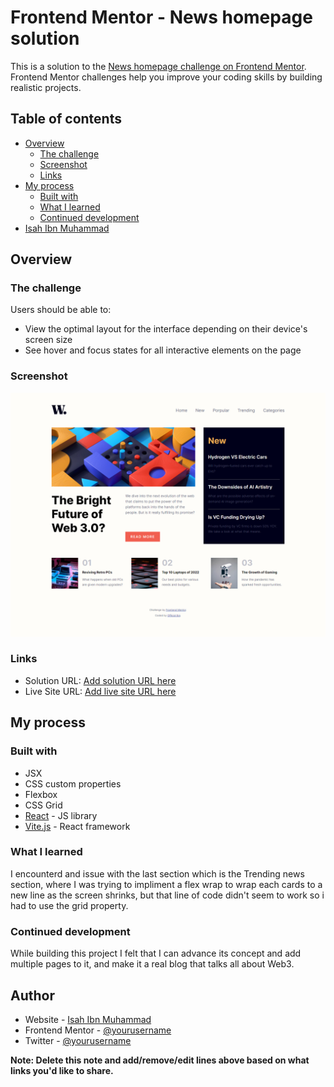 # Frontend Mentor - News homepage solution

This is a solution to the [News homepage challenge on Frontend Mentor](https://www.frontendmentor.io/challenges/news-homepage-H6SWTa1MFl). Frontend Mentor challenges help you improve your coding skills by building realistic projects. 

## Table of contents

- [Overview](#overview)
  - [The challenge](#the-challenge)
  - [Screenshot](#screenshot)
  - [Links](#links)
- [My process](#my-process)
  - [Built with](#built-with)
  - [What I learned](#what-i-learned)
  - [Continued development](#continued-development)
- [Isah Ibn Muhammad](#author)


## Overview

### The challenge

Users should be able to:

- View the optimal layout for the interface depending on their device's screen size
- See hover and focus states for all interactive elements on the page

### Screenshot

![](./public/images/Frontend%20Mentor%20-%20News.png)


### Links

- Solution URL: [Add solution URL here](https://github.com/Officialibn1/web3_news)
- Live Site URL: [Add live site URL here](https://your-live-site-url.com)

## My process

### Built with

- JSX
- CSS custom properties
- Flexbox
- CSS Grid
- [React](https://reactjs.org/) - JS library
- [Vite.js](https://vitejs.dev) - React framework

### What I learned

I encounterd and issue with the last section which is the Trending news section, where I was trying to impliment a flex wrap to wrap each cards to a new line as the screen shrinks, but that line of code didn't seem to work so i had to use the grid property.

### Continued development

While building this project I felt that I can advance its concept and add multiple pages to it, and make it a real blog that talks all about Web3.


## Author

- Website - [Isah Ibn Muhammad](https://github.com/Officialibn1)
- Frontend Mentor - [@yourusername](https://www.frontendmentor.io/profile/yourusername)
- Twitter - [@yourusername](https://www.twitter.com/yourusername)

**Note: Delete this note and add/remove/edit lines above based on what links you'd like to share.**

